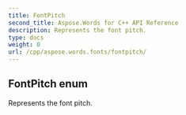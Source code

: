 ```yaml
---
title: FontPitch
second_title: Aspose.Words for C++ API Reference
description: Represents the font pitch. 
type: docs
weight: 0
url: /cpp/aspose.words.fonts/fontpitch/
---
```

## FontPitch enum


Represents the font pitch.

